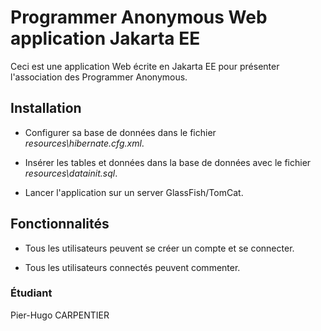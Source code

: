 # Programmer Anonymous Web application Jakarta EE

Ceci est une application Web écrite en Jakarta EE pour présenter l'association des Programmer Anonymous.

## Installation

* Configurer sa base de données dans le fichier _resources\hibernate.cfg.xml_.

* Insérer les tables et données dans la base de données avec le fichier _resources\datainit.sql_.

* Lancer l'application sur un server GlassFish/TomCat.

## Fonctionnalités

* Tous les utilisateurs peuvent se créer un compte et se connecter.

* Tous les utilisateurs connectés peuvent commenter.

### Étudiant
Pier-Hugo CARPENTIER
